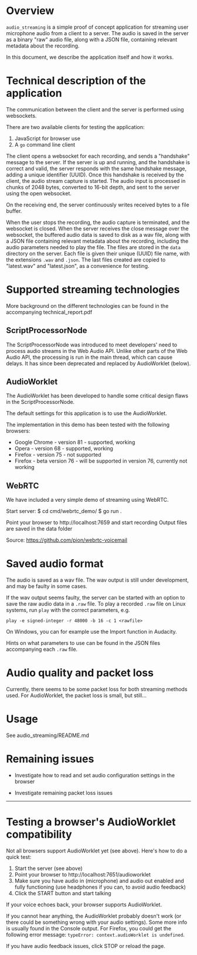 # Overview

`audio_streaming` is a simple proof of concept application for streaming user microphone audio from a client to a server. The audio is saved in the server as a binary "raw" audio file, along with a JSON file, containing relevant metadata about the recording.

In this document, we describe the application itself and how it works.

# Technical description of the application

The communication between the client and the server is performed using websockets.

There are two available clients for testing the application:

1. JavaScript for browser use
2. A `go` command line client

The client opens a websocket for each recording, and sends a "handshake" message to the server. If the server is up and running, and the handshake is correct and valid, the server responds with the same handshake message, adding a unique identifier (UUID). Once this handshake is received by the client, the audio stream capture is started. The audio input is processed in chunks of 2048 bytes, converted to 16-bit depth, and sent to the server using the open websocket.

On the receiving end, the server continuously writes received bytes to a file buffer.

When the user stops the recording, the audio capture is terminated, and the websocket is closed. When the server receives the close message over the websocket, the buffered audio data is saved to disk as a wav file, along with a JSON file containing relevant metadata about the recording, including the audio parameters needed to play the file. The files are stored in the `data` directory on the server. Each file is given their unique (UUID) file name, with the extensions `.wav` and `.json`. The last files created are copied to "latest.wav" and "latest.json", as a convenience for testing.


# Supported streaming technologies

More background on the different technologies can be found in the accompanying technical_report.pdf

## ScriptProcessorNode

The ScriptProcessorNode was introduced to meet developers' need to process audio streams in the Web Audio API. Unlike other parts of the Web Audio API, the processing is run in the main thread, which can cause delays. It has since been deprecated and replaced by AudioWorklet (below).


## AudioWorklet

The AudioWorklet has been developed to handle some critical design flaws in the ScriptProcessorNode.

The default settings for this application is to use the AudioWorklet.

The implementation in this demo has been tested with the following browsers:
* Google Chrome - version 81 - supported, working
* Opera - version 68 - supported, working
* Firefox - version 75 - not supported
* Firefox - beta version 76 - will be supported in version 76, currently not working 


## WebRTC

We have included a very simple demo of streaming using WebRTC.

Start server:
$ cd cmd/webrtc_demo/
$ go run .

Point your browser to http://localhost:7659 and start recording
Output files are saved in the data folder

Source: https://github.com/pion/webrtc-voicemail


# Saved audio format

The audio is saved as a wav file. The wav output is still under development, and may be faulty in some cases.

If the wav output seems faulty, the server can be started with an option to save the raw audio data in a `.raw` file. To play a recorded `.raw` file on Linux systems, run `play` with the correct parameters, e.g.

 `play -e signed-integer -r 48000 -b 16 -c 1 <rawfile>`

On Windows, you can for example use the Import function in Audacity.

Hints on what parameters to use can be found in the JSON files accompanying each `.raw` file.


# Audio quality and packet loss

Currently, there seems to be some packet loss for both streaming methods used. For AudioWorklet, the packet loss is small, but still...



# Usage

See audio_streaming/README.md





# Remaining issues

* Investigate how to read and set audio configuration settings in the browser

* Investigate remaining packet loss issues


---

# Testing a browser's AudioWorklet compatibility

Not all browsers support AudioWorklet yet (see above). Here's how to do a quick test:

1. Start the server (see above)
2. Point your browser to http://localhost:7651/audioworklet
3. Make sure you have audio in (microphone) and audio out enabled and fully functioning (use headphones if you can, to avoid audio feedback)
4. Click the START button and start talking

If your voice echoes back, your browser supports AudioWorklet.

If you cannot hear anything, the AudioWorklet probably doesn't work (or there could be something wrong with your audio settings). Some more info is usually found in the Console output. For Firefox, you could get the following error message: `typeError: context.audioWorklet is undefined`.

If you have audio feedback issues, click STOP or reload the page.
